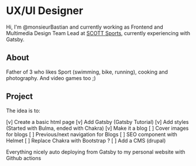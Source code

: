 # UX/UI Designer

Hi, I'm @monsieurBastian and currently working as Frontend and Multimedia Design Team Lead at [SCOTT Sports](https://www.scott-sports.com), currently experiencing with Gatsby.


## About

Father of 3 who likes Sport (swimming, bike, running), cooking and photography. And video games too ;) 


## Project

The idea is to:

[v] Create a basic html page
[v] Add Gatsby (Gatsby Tutorial)
[v] Add styles (Started with Bulma, ended with Chakra)
[v] Make it a blog
[ ] Cover images for blogs
[ ] Previous/next navigation for Blogs
[ ] SEO component with Helmet
[ ] Replace Chakra with Bootstrap ?
[ ] Add a CMS (drupal)

Everything nicely auto deploying from Gatsby to my personal website with Github actions